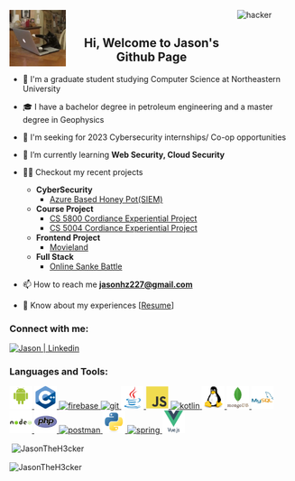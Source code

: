 

<img align="left" alt="cat_typing" width="100"  height="100" src="./cat_typing.gif"> <img align="right" alt="hacker" width="100"  height="100" src="https://media.itpro.co.uk//image/upload/f_auto,t_primary-image-desktop@1/v1627640103/itpro/2021/07/shutterstock_hacker.jpg">

</br>

<h2 align="center"> Hi, Welcome to Jason's Github Page</h2> 


- :school_satchel: I'm a graduate student studying Computer Science at Northeastern University 
- :mortar_board: I have a bachelor degree in petroleum engineering and a master degree in Geophysics
- :floppy_disk: I'm seeking for 2023 Cybersecurity internships/ Co-op opportunities

- 🌱 I’m currently learning **Web Security, Cloud Security**
- 👨‍💻 Checkout my recent projects </br>
  - <b>CyberSecurity</b>
    * [Azure Based Honey Pot(SIEM)](https://github.com/JasonTheH3cker/SIEM_Sentinel)
  - <b>Course Project</b>
    * [CS 5800 Cordiance Experiential Project](https://github.com/JasonTheH3cker/CS5800-Cordiance-Experiential-Project)
    * [CS 5004 Cordiance Experiential Project](https://github.com/JasonTheH3cker/CS5800-Cordiance-Experiential-Project)
  - <b>Frontend Project</b>
    * [Movieland](https://github.com/JasonTheH3cker/movieland)
  - <b>Full Stack</b>
    * [Online Sanke Battle](https://github.com/JasonTheH3cker/Springboot)
   
- 📫 How to reach me **jasonhz227@gmail.com**

- 📄 Know about my experiences [<a href="https://www.dropbox.com/s/k56cmo8p9egtm9v/Cyber_security_intern_jason_zhang_1218_reduced.pdf?dl=0">Resume</a>]
<h3 align="left">Connect with me:</h3>

<a href="https://www.linkedin.com/in/haozhe-zhang-4a8757108/">
<img align="mid" alt="Jason | Linkedin" width="45px" src="https://www.logo.wine/a/logo/LinkedIn/LinkedIn-Icon-Logo.wine.svg" src = "https://www.linkedin.com/in/haozhe-zhang-4a8757108/" />
</a>

<p align="left">
</p>

<h3 align="left">Languages and Tools:</h3>
<p align="left"> <a href="https://developer.android.com" target="_blank" rel="noreferrer"> <img src="https://raw.githubusercontent.com/devicons/devicon/master/icons/android/android-original-wordmark.svg" alt="android" width="40" height="40"/> </a> <a href="https://www.w3schools.com/cpp/" target="_blank" rel="noreferrer"> <img src="https://raw.githubusercontent.com/devicons/devicon/master/icons/cplusplus/cplusplus-original.svg" alt="cplusplus" width="40" height="40"/> </a> <a href="https://firebase.google.com/" target="_blank" rel="noreferrer"> <img src="https://www.vectorlogo.zone/logos/firebase/firebase-icon.svg" alt="firebase" width="40" height="40"/> </a> <a href="https://git-scm.com/" target="_blank" rel="noreferrer"> <img src="https://www.vectorlogo.zone/logos/git-scm/git-scm-icon.svg" alt="git" width="40" height="40"/> </a> <a href="https://www.java.com" target="_blank" rel="noreferrer"> <img src="https://raw.githubusercontent.com/devicons/devicon/master/icons/java/java-original.svg" alt="java" width="40" height="40"/> </a> <a href="https://developer.mozilla.org/en-US/docs/Web/JavaScript" target="_blank" rel="noreferrer"> <img src="https://raw.githubusercontent.com/devicons/devicon/master/icons/javascript/javascript-original.svg" alt="javascript" width="40" height="40"/> </a> <a href="https://kotlinlang.org" target="_blank" rel="noreferrer"> <img src="https://www.vectorlogo.zone/logos/kotlinlang/kotlinlang-icon.svg" alt="kotlin" width="40" height="40"/> </a> <a href="https://www.linux.org/" target="_blank" rel="noreferrer"> <img src="https://raw.githubusercontent.com/devicons/devicon/master/icons/linux/linux-original.svg" alt="linux" width="40" height="40"/> </a> <a href="https://www.mongodb.com/" target="_blank" rel="noreferrer"> <img src="https://raw.githubusercontent.com/devicons/devicon/master/icons/mongodb/mongodb-original-wordmark.svg" alt="mongodb" width="40" height="40"/> </a> <a href="https://www.mysql.com/" target="_blank" rel="noreferrer"> <img src="https://raw.githubusercontent.com/devicons/devicon/master/icons/mysql/mysql-original-wordmark.svg" alt="mysql" width="40" height="40"/> </a> <a href="https://nodejs.org" target="_blank" rel="noreferrer"> <img src="https://raw.githubusercontent.com/devicons/devicon/master/icons/nodejs/nodejs-original-wordmark.svg" alt="nodejs" width="40" height="40"/> </a> <a href="https://www.php.net" target="_blank" rel="noreferrer"> <img src="https://raw.githubusercontent.com/devicons/devicon/master/icons/php/php-original.svg" alt="php" width="40" height="40"/> </a> <a href="https://postman.com" target="_blank" rel="noreferrer"> <img src="https://www.vectorlogo.zone/logos/getpostman/getpostman-icon.svg" alt="postman" width="40" height="40"/> </a> <a href="https://www.python.org" target="_blank" rel="noreferrer"> <img src="https://raw.githubusercontent.com/devicons/devicon/master/icons/python/python-original.svg" alt="python" width="40" height="40"/> </a> <a href="https://spring.io/" target="_blank" rel="noreferrer"> <img src="https://www.vectorlogo.zone/logos/springio/springio-icon.svg" alt="spring" width="40" height="40"/> </a> <a href="https://vuejs.org/" target="_blank" rel="noreferrer"> <img src="https://raw.githubusercontent.com/devicons/devicon/master/icons/vuejs/vuejs-original-wordmark.svg" alt="vuejs" width="40" height="40"/> </a> </p>



<p>&nbsp;<img align="center" src="https://github-readme-stats.vercel.app/api?username=JasonTheH3cker&show_icons=true&locale=en" alt="JasonTheH3cker" /></p>

<p><img align="center" src="https://github-readme-streak-stats.herokuapp.com/?user=JasonTheH3cker&" alt="JasonTheH3cker" /></p>




